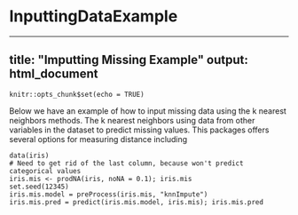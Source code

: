# InputtingDataExample
---
title: "Imputting Missing Example"
output: html_document
---

```{r setup, include=FALSE}
knitr::opts_chunk$set(echo = TRUE)
```
Below we have an example of how to input missing data using the k nearest neighbors methods.  The k nearest neighbors using data from other variables in the dataset to predict missing values.  This packages offers several options for measuring distance including  
```{r}
data(iris)
# Need to get rid of the last column, because won't predict categorical values
iris.mis <- prodNA(iris, noNA = 0.1); iris.mis
set.seed(12345)
iris.mis.model = preProcess(iris.mis, "knnImpute")
iris.mis.pred = predict(iris.mis.model, iris.mis); iris.mis.pred

```

